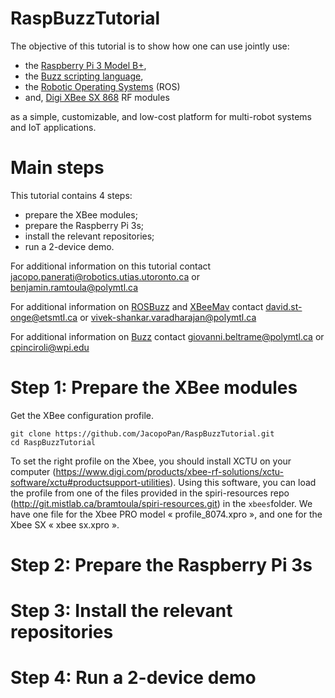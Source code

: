 # RaspBuzzTutorial

The objective of this tutorial is to show how one can use jointly use:
- the [Raspberry Pi 3 Model B+](https://www.raspberrypi.org/products/raspberry-pi-3-model-b-plus/),
- the [Buzz scripting language](https://the.swarming.buzz/wiki/),
- the [Robotic Operating Systems](https://www.ros.org/about-ros/) (ROS)
- and, [Digi XBee SX 868](https://www.digi.com/products/embedded-systems/digi-xbee/rf-modules/sub-1-ghz-modules/digi-xbee-sx-868) RF modules

as a simple, customizable, and low-cost platform for multi-robot systems and IoT applications.

# Main steps

This tutorial contains 4 steps:
- prepare the XBee modules;
- prepare the Raspberry Pi 3s;
- install the relevant repositories;
- run a 2-device demo.

For additional information on this tutorial contact <jacopo.panerati@robotics.utias.utoronto.ca> or <benjamin.ramtoula@polymtl.ca>

For additional information on [ROSBuzz](https://github.com/MISTLab/ROSBuzz) and [XBeeMav](https://github.com/MISTLab/XbeeMav) contact 
<david.st-onge@etsmtl.ca> or <vivek-shankar.varadharajan@polymtl.ca>

For additional information on [Buzz](https://github.com/MISTLab/Buzz/) contact 
<giovanni.beltrame@polymtl.ca> or <cpinciroli@wpi.edu>

# Step 1: Prepare the XBee modules

Get the XBee configuration profile.
```
git clone https://github.com/JacopoPan/RaspBuzzTutorial.git
cd RaspBuzzTutorial
```

To set the right profile on the Xbee, you should install XCTU on your computer (https://www.digi.com/products/xbee-rf-solutions/xctu-software/xctu#productsupport-utilities).
Using this software, you can load the profile from one of the files provided in the spiri-resources repo (http://git.mistlab.ca/bramtoula/spiri-resources.git) in the  `xbees`folder.
We have one file for the Xbee PRO model « profile_8074.xpro », and one for the Xbee SX « xbee sx.xpro ».

# Step 2: Prepare the Raspberry Pi  3s

# Step 3: Install the relevant repositories

# Step 4: Run a 2-device demo
